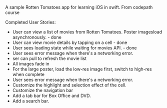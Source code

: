 A sample Rotten Tomatoes app for learning iOS in swift. From codepath course 

Completed User Stories:
* User can view a list of movies from Rotten Tomatoes. Poster imagesload asynchronously. - done 
* User can view movie details by tapping on a cell - done 
* User sees loading state while waiting for movies API. - done 
* User sees error message when there's a networking error. 
* ser can pull to refresh the movie list
* All images fade in
* For the large poster, load the low-res image first, switch to high-res when complete
* User sees error message when there's a networking error.
* Customize the highlight and selection effect of the cell.
* Customize the navigation bar
* Add a tab bar for Box Office and DVD.
* Add a search bar.
